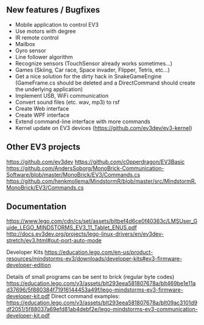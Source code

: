 New features / Bugfixes
-----------------------
- Mobile application to control EV3
- Use motors with degree
- IR remote control
- Mailbox
- Gyro sensor
- Line follower algorithm
- Recognize sensors (TouchSensor already works sometimes...)
- Games (Skiing, Car race, Space invader, Flipper, Tetris, etc...)
- Get a nice solution for the dirty hack in SnakeGameEngine (GameFrame.cs should be deleted and a DirectCommand should create the underlying application)
- Implement USB, WiFi communication
- Convert sound files (etc. wav, mp3) to rsf
- Create Web interface
- Create WPF interface
- Extend command-line interface with more commands
- Kernel update on EV3 devices (https://github.com/ev3dev/ev3-kernel)

Other EV3 projects
------------------
https://github.com/ev3dev
https://github.com/c0pperdragon/EV3Basic
https://github.com/AndersSoborg/MonoBrick-Communication-Software/blob/master/MonoBrick/EV3/Commands.cs
https://github.com/henkmollema/MindstormR/blob/master/src/MindstormR.MonoBrick/EV3/Commands.cs

Documentation
-------------
https://www.lego.com/cdn/cs/set/assets/bltbef4d6ce0f40363c/LMSUser_Guide_LEGO_MINDSTORMS_EV3_11_Tablet_ENUS.pdf
http://docs.ev3dev.org/projects/lego-linux-drivers/en/ev3dev-stretch/ev3.html#out-port-auto-mode

Developer Kits
https://education.lego.com/en-us/product-resources/mindstorms-ev3/downloads/developer-kits#ev3-firmware-developer-edition

Details of small programs can be sent to brick (regular byte codes)
https://education.lego.com/v3/assets/blt293eea581807678a/blt469be1e11ad37696/5f880384f71916144453a49f/lego-mindstorms-ev3-firmware-developer-kit.pdf
Direct command examples:
https://education.lego.com/v3/assets/blt293eea581807678a/blt09ac3101d9df2051/5f88037a69efd81ab4debf2e/lego-mindstorms-ev3-communication-developer-kit.pdf